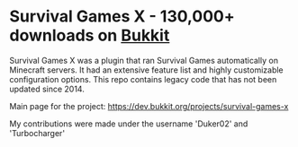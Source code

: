 # Survival Games X - 130,000+ downloads on [Bukkit](https://dev.bukkit.org/projects/survival-games-x)

Survival Games X was a plugin that ran Survival Games automatically on Minecraft servers. It had an extensive feature list and highly customizable configuration options. This repo contains legacy code that has not been updated since 2014.

Main page for the project: https://dev.bukkit.org/projects/survival-games-x

My contributions were made under the username 'Duker02' and 'Turbocharger'
